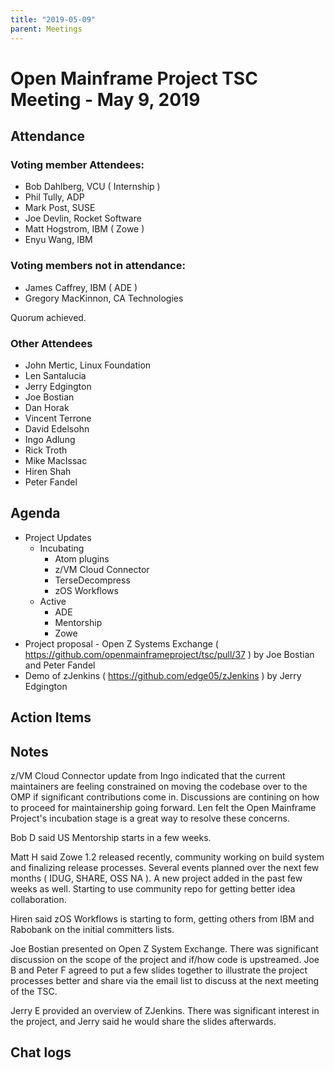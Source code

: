 ```yaml
---
title: "2019-05-09"
parent: Meetings
---
```

# Open Mainframe Project TSC Meeting - May 9, 2019

## Attendance

### Voting member Attendees:

* Bob Dahlberg, VCU ( Internship )
* Phil Tully, ADP
* Mark Post, SUSE
* Joe Devlin, Rocket Software
* Matt Hogstrom, IBM ( Zowe )
* Enyu Wang, IBM

### Voting members not in attendance:

* James Caffrey, IBM ( ADE )
* Gregory MacKinnon, CA Technologies

Quorum achieved.

### Other Attendees

* John Mertic, Linux Foundation
* Len Santalucia
* Jerry Edgington
* Joe Bostian
* Dan Horak
* Vincent Terrone
* David Edelsohn
* Ingo Adlung
* Rick Troth
* Mike MacIssac
* Hiren Shah
* Peter Fandel

## Agenda

* Project Updates
  * Incubating
    * Atom plugins
    * z/VM Cloud Connector
    * TerseDecompress
    * zOS Workflows
  * Active
    * ADE
    * Mentorship
    * Zowe
* Project proposal - Open Z Systems Exchange ( https://github.com/openmainframeproject/tsc/pull/37 ) by Joe Bostian and Peter Fandel
* Demo of zJenkins ( https://github.com/edge05/zJenkins ) by Jerry Edgington

## Action Items

## Notes

z/VM Cloud Connector update from Ingo indicated that the current maintainers are feeling constrained on moving the codebase over to the OMP if significant contributions come in. Discussions are contining on how to proceed for maintainership going forward. Len felt the Open Mainframe Project's incubation stage is a great way to resolve these concerns.

Bob D said US Mentorship starts in a few weeks.

Matt H said Zowe 1.2 released recently, community working on build system and finalizing release processes. Several events planned over the next few months ( IDUG, SHARE, OSS NA ). A new project added in the past few weeks as well. Starting to use community repo for getting better idea collaboration.

Hiren said zOS Workflows is starting to form, getting others from IBM and Rabobank on the initial committers lists.

Joe Bostian presented on Open Z System Exchange. There was significant discussion on the scope of the project and if/how code is upstreamed. Joe B and Peter F agreed to put a few slides together to illustrate the project processes better and share via the email list to discuss at the next meeting of the TSC.

Jerry E provided an overview of ZJenkins. There was significant interest in the project, and Jerry said he would share the slides afterwards.

## Chat logs
